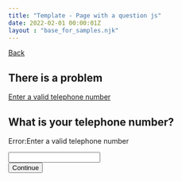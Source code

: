 ```yaml
---
title: "Template - Page with a question js"
date: 2022-02-01 00:00:01Z
layout : "base_for_samples.njk"
---
```

<!--beforeMain-->
<section class="govcy-container" id="beforeMainContainer">
    <a class="govcy-back-link" href="#">Back</a>
</section>
 <!--main-->
<main class="govcy-container" id="mainContainer">
    <div class="govcy-row">
        <article class="govcy-col-8">
            <div id="errorSummaryDiv" class="govcy-d-none govcy-alert-error govcy-br-5 govcy-br-danger govcy-p-3">
                <h2 id="errorSummary" >There is a problem</h2>
                <p class="govcy-mb-0">
                    <a href="#in-tel">Enter a valid telephone number</a>
                </p>
            </div>
            <form action="" class="govcy-form" novalidate>
                <div id="formControl" class="govcy-form-control">
                    <h1><label class="govcy-label govcy-label-primary" for="in-tel">What is your telephone number?</label></h1>
                    <p id="in-error" class="govcy-d-none govcy-input-error-msg">
                        <span class="govcy-visually-hidden-error">Error:</span>Enter a valid telephone number
                    </p>
                    <input class="govcy-text-input govcy-text-input-char_20" id="in-tel" name="in-tel" type="tel" spellcheck="false" autocomplete="tel">
                </div>
                <button type="button" class="govcy-btn-primary" onclick="mockValidation()">Continue</button>
            </form>
        </article>
    </div>
</main>
<script>
function mockValidation() {
 document.getElementById("errorSummaryDiv").classList.remove("govcy-d-none");
 document.getElementById("in-error").classList.remove("govcy-d-none");
 document.getElementById("formControl").classList.add("govcy-form-control-error");
 document.getElementById("in-tel").classList.add("govcy-text-input-error");
 document.getElementById("in-tel").setAttribute("aria-describedby", "in-error");
  window.location.href = "#errorSummary";
}
</script>